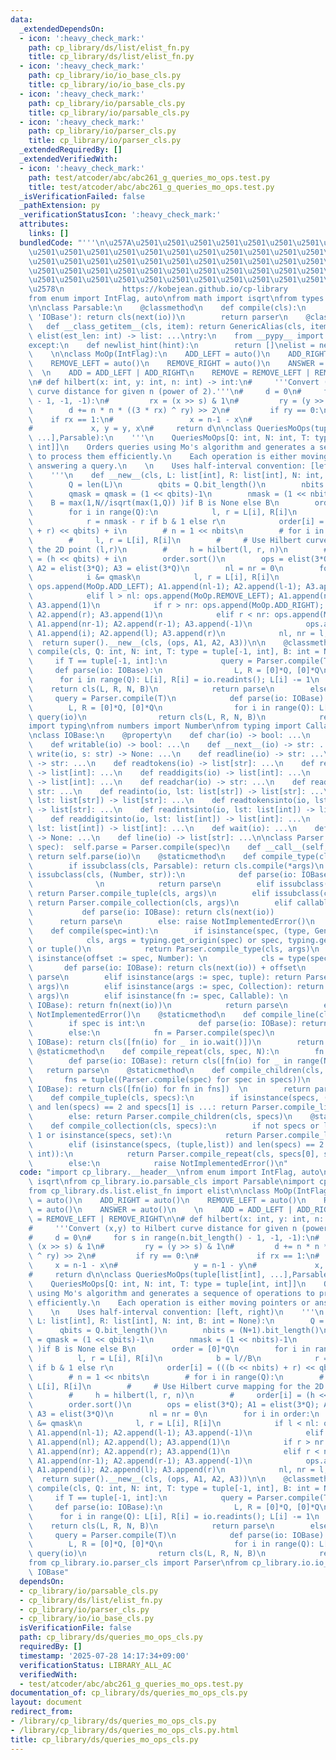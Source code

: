```yaml
---
data:
  _extendedDependsOn:
  - icon: ':heavy_check_mark:'
    path: cp_library/ds/list/elist_fn.py
    title: cp_library/ds/list/elist_fn.py
  - icon: ':heavy_check_mark:'
    path: cp_library/io/io_base_cls.py
    title: cp_library/io/io_base_cls.py
  - icon: ':heavy_check_mark:'
    path: cp_library/io/parsable_cls.py
    title: cp_library/io/parsable_cls.py
  - icon: ':heavy_check_mark:'
    path: cp_library/io/parser_cls.py
    title: cp_library/io/parser_cls.py
  _extendedRequiredBy: []
  _extendedVerifiedWith:
  - icon: ':heavy_check_mark:'
    path: test/atcoder/abc/abc261_g_queries_mo_ops.test.py
    title: test/atcoder/abc/abc261_g_queries_mo_ops.test.py
  _isVerificationFailed: false
  _pathExtension: py
  _verificationStatusIcon: ':heavy_check_mark:'
  attributes:
    links: []
  bundledCode: "'''\n\u257A\u2501\u2501\u2501\u2501\u2501\u2501\u2501\u2501\u2501\u2501\
    \u2501\u2501\u2501\u2501\u2501\u2501\u2501\u2501\u2501\u2501\u2501\u2501\u2501\
    \u2501\u2501\u2501\u2501\u2501\u2501\u2501\u2501\u2501\u2501\u2501\u2501\u2501\
    \u2501\u2501\u2501\u2501\u2501\u2501\u2501\u2501\u2501\u2501\u2501\u2501\u2501\
    \u2501\u2501\u2501\u2501\u2501\u2501\u2501\u2501\u2501\u2501\u2501\u2501\u2501\
    \u2578\n             https://kobejean.github.io/cp-library               \n'''\n\
    from enum import IntFlag, auto\nfrom math import isqrt\nfrom types import GenericAlias\n\
    \n\nclass Parsable:\n    @classmethod\n    def compile(cls):\n        def parser(io:\
    \ 'IOBase'): return cls(next(io))\n        return parser\n    @classmethod\n \
    \   def __class_getitem__(cls, item): return GenericAlias(cls, item)\n\n\n\ndef\
    \ elist(est_len: int) -> list: ...\ntry:\n    from __pypy__ import newlist_hint\n\
    except:\n    def newlist_hint(hint):\n        return []\nelist = newlist_hint\n\
    \    \n\nclass MoOp(IntFlag):\n    ADD_LEFT = auto()\n    ADD_RIGHT = auto()\n\
    \    REMOVE_LEFT = auto()\n    REMOVE_RIGHT = auto()\n    ANSWER = auto()\n  \
    \  \n    ADD = ADD_LEFT | ADD_RIGHT\n    REMOVE = REMOVE_LEFT | REMOVE_RIGHT\n\
    \n# def hilbert(x: int, y: int, n: int) -> int:\n#     '''Convert (x,y) to Hilbert\
    \ curve distance for given n (power of 2).'''\n#     d = 0\n#     for s in range(n.bit_length()\
    \ - 1, -1, -1):\n#         rx = (x >> s) & 1\n#         ry = (y >> s) & 1\n# \
    \        d += n * n * ((3 * rx) ^ ry) >> 2\n#         if ry == 0:\n#         \
    \    if rx == 1:\n#                 x = n-1 - x\n#                 y = n-1 - y\n\
    #             x, y = y, x\n#     return d\n\nclass QueriesMoOps(tuple[list[int],\
    \ ...],Parsable):\n    '''\n    QueriesMoOps[Q: int, N: int, T: type = tuple[int,\
    \ int]]\n    Orders queries using Mo's algorithm and generates a sequence of operations\
    \ to process them efficiently.\n    Each operation is either moving pointers or\
    \ answering a query.\n    \n    Uses half-interval convention: [left, right)\n\
    \    '''\n    def __new__(cls, L: list[int], R: list[int], N: int, B: int = None):\n\
    \        Q = len(L)\n        qbits = Q.bit_length()\n        nbits = (N+1).bit_length()\n\
    \        qmask = qmask = (1 << qbits)-1\n        nmask = (1 << nbits)-1\n    \
    \    B = max(1,N//isqrt(max(1,Q)) )if B is None else B\n        order = [0]*Q\n\
    \        for i in range(Q):\n            l, r = L[i], R[i]\n            b = l//B\n\
    \            r = nmask - r if b & 1 else r\n            order[i] = (((b << nbits)\
    \ + r) << qbits) + i\n        # n = 1 << nbits\n        # for i in range(Q):\n\
    \        #     l, r = L[i], R[i]\n        #     # Use Hilbert curve mapping for\
    \ the 2D point (l,r)\n        #     h = hilbert(l, r, n)\n        #     order[i]\
    \ = (h << qbits) + i\n        order.sort()\n        ops = elist(3*Q); A1 = elist(3*Q);\
    \ A2 = elist(3*Q); A3 = elist(3*Q)\n        nl = nr = 0\n        for i in order:\n\
    \            i &= qmask\n            l, r = L[i], R[i]\n            if l < nl:\
    \ ops.append(MoOp.ADD_LEFT); A1.append(nl-1); A2.append(l-1); A3.append(-1)\n\
    \            elif l > nl: ops.append(MoOp.REMOVE_LEFT); A1.append(nl); A2.append(l);\
    \ A3.append(1)\n            if r > nr: ops.append(MoOp.ADD_RIGHT); A1.append(nr);\
    \ A2.append(r); A3.append(1)\n            elif r < nr: ops.append(MoOp.REMOVE_RIGHT);\
    \ A1.append(nr-1); A2.append(r-1); A3.append(-1)\n            ops.append(MoOp.ANSWER);\
    \ A1.append(i); A2.append(l); A3.append(r)\n            nl, nr = l, r\n      \
    \  return super().__new__(cls, (ops, A1, A2, A3))\n\n    @classmethod\n    def\
    \ compile(cls, Q: int, N: int, T: type = tuple[-1, int], B: int = None):\n   \
    \     if T == tuple[-1, int]:\n            query = Parser.compile(T)\n       \
    \     def parse(io: IOBase):\n                L, R = [0]*Q, [0]*Q\n          \
    \      for i in range(Q): L[i], R[i] = io.readints(); L[i] -= 1\n            \
    \    return cls(L, R, N, B)\n            return parse\n        else:\n       \
    \     query = Parser.compile(T)\n            def parse(io: IOBase):\n        \
    \        L, R = [0]*Q, [0]*Q\n                for i in range(Q): L[i], R[i] =\
    \ query(io)\n                return cls(L, R, N, B)\n            return parse\n\
    import typing\nfrom numbers import Number\nfrom typing import Callable, Collection\n\
    \nclass IOBase:\n    @property\n    def char(io) -> bool: ...\n    @property\n\
    \    def writable(io) -> bool: ...\n    def __next__(io) -> str: ...\n    def\
    \ write(io, s: str) -> None: ...\n    def readline(io) -> str: ...\n    def readtoken(io)\
    \ -> str: ...\n    def readtokens(io) -> list[str]: ...\n    def readints(io)\
    \ -> list[int]: ...\n    def readdigits(io) -> list[int]: ...\n    def readnums(io)\
    \ -> list[int]: ...\n    def readchar(io) -> str: ...\n    def readchars(io) ->\
    \ str: ...\n    def readinto(io, lst: list[str]) -> list[str]: ...\n    def readcharsinto(io,\
    \ lst: list[str]) -> list[str]: ...\n    def readtokensinto(io, lst: list[str])\
    \ -> list[str]: ...\n    def readintsinto(io, lst: list[int]) -> list[int]: ...\n\
    \    def readdigitsinto(io, lst: list[int]) -> list[int]: ...\n    def readnumsinto(io,\
    \ lst: list[int]) -> list[int]: ...\n    def wait(io): ...\n    def flush(io)\
    \ -> None: ...\n    def line(io) -> list[str]: ...\n\nclass Parser:\n    def __init__(self,\
    \ spec):  self.parse = Parser.compile(spec)\n    def __call__(self, io: IOBase):\
    \ return self.parse(io)\n    @staticmethod\n    def compile_type(cls, args = ()):\n\
    \        if issubclass(cls, Parsable): return cls.compile(*args)\n        elif\
    \ issubclass(cls, (Number, str)):\n            def parse(io: IOBase): return cls(next(io))\
    \              \n            return parse\n        elif issubclass(cls, tuple):\
    \ return Parser.compile_tuple(cls, args)\n        elif issubclass(cls, Collection):\
    \ return Parser.compile_collection(cls, args)\n        elif callable(cls):\n \
    \           def parse(io: IOBase): return cls(next(io))              \n      \
    \      return parse\n        else: raise NotImplementedError()\n    @staticmethod\n\
    \    def compile(spec=int):\n        if isinstance(spec, (type, GenericAlias)):\n\
    \            cls, args = typing.get_origin(spec) or spec, typing.get_args(spec)\
    \ or tuple()\n            return Parser.compile_type(cls, args)\n        elif\
    \ isinstance(offset := spec, Number): \n            cls = type(spec)  \n     \
    \       def parse(io: IOBase): return cls(next(io)) + offset\n            return\
    \ parse\n        elif isinstance(args := spec, tuple): return Parser.compile_tuple(type(spec),\
    \ args)\n        elif isinstance(args := spec, Collection): return Parser.compile_collection(type(spec),\
    \ args)\n        elif isinstance(fn := spec, Callable): \n            def parse(io:\
    \ IOBase): return fn(next(io))\n            return parse\n        else: raise\
    \ NotImplementedError()\n    @staticmethod\n    def compile_line(cls, spec=int):\n\
    \        if spec is int:\n            def parse(io: IOBase): return cls(io.readnums())\n\
    \        else:\n            fn = Parser.compile(spec)\n            def parse(io:\
    \ IOBase): return cls([fn(io) for _ in io.wait()])\n        return parse\n   \
    \ @staticmethod\n    def compile_repeat(cls, spec, N):\n        fn = Parser.compile(spec)\n\
    \        def parse(io: IOBase): return cls([fn(io) for _ in range(N)])\n     \
    \   return parse\n    @staticmethod\n    def compile_children(cls, specs):\n \
    \       fns = tuple((Parser.compile(spec) for spec in specs))\n        def parse(io:\
    \ IOBase): return cls([fn(io) for fn in fns])  \n        return parse\n    @staticmethod\n\
    \    def compile_tuple(cls, specs):\n        if isinstance(specs, (tuple,list))\
    \ and len(specs) == 2 and specs[1] is ...: return Parser.compile_line(cls, specs[0])\n\
    \        else: return Parser.compile_children(cls, specs)\n    @staticmethod\n\
    \    def compile_collection(cls, specs):\n        if not specs or len(specs) ==\
    \ 1 or isinstance(specs, set):\n            return Parser.compile_line(cls, *specs)\n\
    \        elif (isinstance(specs, (tuple,list)) and len(specs) == 2 and isinstance(specs[1],\
    \ int)):\n            return Parser.compile_repeat(cls, specs[0], specs[1])\n\
    \        else:\n            raise NotImplementedError()\n"
  code: "import cp_library.__header__\nfrom enum import IntFlag, auto\nfrom math import\
    \ isqrt\nfrom cp_library.io.parsable_cls import Parsable\nimport cp_library.ds.__header__\n\
    from cp_library.ds.list.elist_fn import elist\n\nclass MoOp(IntFlag):\n    ADD_LEFT\
    \ = auto()\n    ADD_RIGHT = auto()\n    REMOVE_LEFT = auto()\n    REMOVE_RIGHT\
    \ = auto()\n    ANSWER = auto()\n    \n    ADD = ADD_LEFT | ADD_RIGHT\n    REMOVE\
    \ = REMOVE_LEFT | REMOVE_RIGHT\n\n# def hilbert(x: int, y: int, n: int) -> int:\n\
    #     '''Convert (x,y) to Hilbert curve distance for given n (power of 2).'''\n\
    #     d = 0\n#     for s in range(n.bit_length() - 1, -1, -1):\n#         rx =\
    \ (x >> s) & 1\n#         ry = (y >> s) & 1\n#         d += n * n * ((3 * rx)\
    \ ^ ry) >> 2\n#         if ry == 0:\n#             if rx == 1:\n#            \
    \     x = n-1 - x\n#                 y = n-1 - y\n#             x, y = y, x\n\
    #     return d\n\nclass QueriesMoOps(tuple[list[int], ...],Parsable):\n    '''\n\
    \    QueriesMoOps[Q: int, N: int, T: type = tuple[int, int]]\n    Orders queries\
    \ using Mo's algorithm and generates a sequence of operations to process them\
    \ efficiently.\n    Each operation is either moving pointers or answering a query.\n\
    \    \n    Uses half-interval convention: [left, right)\n    '''\n    def __new__(cls,\
    \ L: list[int], R: list[int], N: int, B: int = None):\n        Q = len(L)\n  \
    \      qbits = Q.bit_length()\n        nbits = (N+1).bit_length()\n        qmask\
    \ = qmask = (1 << qbits)-1\n        nmask = (1 << nbits)-1\n        B = max(1,N//isqrt(max(1,Q))\
    \ )if B is None else B\n        order = [0]*Q\n        for i in range(Q):\n  \
    \          l, r = L[i], R[i]\n            b = l//B\n            r = nmask - r\
    \ if b & 1 else r\n            order[i] = (((b << nbits) + r) << qbits) + i\n\
    \        # n = 1 << nbits\n        # for i in range(Q):\n        #     l, r =\
    \ L[i], R[i]\n        #     # Use Hilbert curve mapping for the 2D point (l,r)\n\
    \        #     h = hilbert(l, r, n)\n        #     order[i] = (h << qbits) + i\n\
    \        order.sort()\n        ops = elist(3*Q); A1 = elist(3*Q); A2 = elist(3*Q);\
    \ A3 = elist(3*Q)\n        nl = nr = 0\n        for i in order:\n            i\
    \ &= qmask\n            l, r = L[i], R[i]\n            if l < nl: ops.append(MoOp.ADD_LEFT);\
    \ A1.append(nl-1); A2.append(l-1); A3.append(-1)\n            elif l > nl: ops.append(MoOp.REMOVE_LEFT);\
    \ A1.append(nl); A2.append(l); A3.append(1)\n            if r > nr: ops.append(MoOp.ADD_RIGHT);\
    \ A1.append(nr); A2.append(r); A3.append(1)\n            elif r < nr: ops.append(MoOp.REMOVE_RIGHT);\
    \ A1.append(nr-1); A2.append(r-1); A3.append(-1)\n            ops.append(MoOp.ANSWER);\
    \ A1.append(i); A2.append(l); A3.append(r)\n            nl, nr = l, r\n      \
    \  return super().__new__(cls, (ops, A1, A2, A3))\n\n    @classmethod\n    def\
    \ compile(cls, Q: int, N: int, T: type = tuple[-1, int], B: int = None):\n   \
    \     if T == tuple[-1, int]:\n            query = Parser.compile(T)\n       \
    \     def parse(io: IOBase):\n                L, R = [0]*Q, [0]*Q\n          \
    \      for i in range(Q): L[i], R[i] = io.readints(); L[i] -= 1\n            \
    \    return cls(L, R, N, B)\n            return parse\n        else:\n       \
    \     query = Parser.compile(T)\n            def parse(io: IOBase):\n        \
    \        L, R = [0]*Q, [0]*Q\n                for i in range(Q): L[i], R[i] =\
    \ query(io)\n                return cls(L, R, N, B)\n            return parse\n\
    from cp_library.io.parser_cls import Parser\nfrom cp_library.io.io_base_cls import\
    \ IOBase"
  dependsOn:
  - cp_library/io/parsable_cls.py
  - cp_library/ds/list/elist_fn.py
  - cp_library/io/parser_cls.py
  - cp_library/io/io_base_cls.py
  isVerificationFile: false
  path: cp_library/ds/queries_mo_ops_cls.py
  requiredBy: []
  timestamp: '2025-07-28 14:17:34+09:00'
  verificationStatus: LIBRARY_ALL_AC
  verifiedWith:
  - test/atcoder/abc/abc261_g_queries_mo_ops.test.py
documentation_of: cp_library/ds/queries_mo_ops_cls.py
layout: document
redirect_from:
- /library/cp_library/ds/queries_mo_ops_cls.py
- /library/cp_library/ds/queries_mo_ops_cls.py.html
title: cp_library/ds/queries_mo_ops_cls.py
---
```

